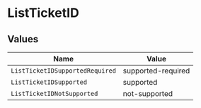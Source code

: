 # ListTicketID


## Values

| Name                            | Value                           |
| ------------------------------- | ------------------------------- |
| `ListTicketIDSupportedRequired` | supported-required              |
| `ListTicketIDSupported`         | supported                       |
| `ListTicketIDNotSupported`      | not-supported                   |